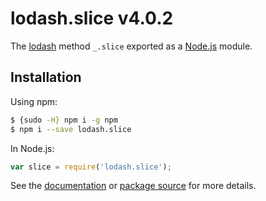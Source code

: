 # lodash.slice v4.0.2

The [lodash](https://lodash.com/) method `_.slice` exported as a [Node.js](https://nodejs.org/) module.

## Installation

Using npm:
```bash
$ {sudo -H} npm i -g npm
$ npm i --save lodash.slice
```

In Node.js:
```js
var slice = require('lodash.slice');
```

See the [documentation](https://lodash.com/docs#slice) or [package source](https://github.com/lodash/lodash/blob/4.0.2-npm-packages/lodash.slice) for more details.
